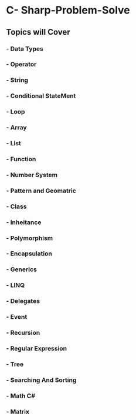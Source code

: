 # C- Sharp-Problem-Solve

## Topics will Cover

### - Data Types 
### - Operator 
### - String 
### - Conditional StateMent
### - Loop
### - Array
### - List 
### - Function
### - Number System 
### - Pattern and Geomatric 
### - Class
### - Inheitance 
### - Polymorphism
### - Encapsulation 
### - Generics 
### - LINQ
### - Delegates
### - Event 
### - Recursion
### - Regular Expression 
### - Tree 
### - Searching And Sorting 
### - Math C# 
### - Matrix 



